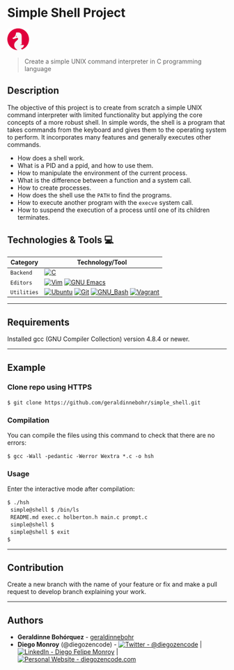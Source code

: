 # Simple Shell Project

<img src="images/holberton-logo.png" width="50" />

> Create a simple UNIX command interpreter in C programming language

## Description

The objective of this project is to create from scratch a simple UNIX command interpreter with limited functionality but applying the core concepts of a more robust shell. In simple words, the shell is a program that takes commands from the keyboard and gives them to the operating system to perform. It incorporates many features and generally executes other commands.

- How does a shell work.
- What is a PID and a ppid, and how to use them.
- How to manipulate the environment of the current process.
- What is the difference between a function and a system call.
- How to create processes.
- How does the shell use the `PATH` to find the programs.
- How to execute another program with the `execve` system call.
- How to suspend the execution of a process until one of its children terminates.

## Technologies & Tools 💻

| Category    | Technology/Tool                                                                                                                                                                                                                                                                                                                                                                                                                                                                                                                                                         |
| ----------- | ----------------------------------------------------------------------------------------------------------------------------------------------------------------------------------------------------------------------------------------------------------------------------------------------------------------------------------------------------------------------------------------------------------------------------------------------------------------------------------------------------------------------------------------------------------------------- |
| `Backend`   | [![C](https://img.shields.io/badge/-C_Programming_language-A8B9CC?&style=flat-square&logo=c&labelColor=282828)](https://developer.mozilla.org/en-US/docs/Web/HTML)                                                                                                                                                                                                                                                                                                                                                                                                      |
| `Editors`   | [![Vim](https://img.shields.io/badge/-Vim-019733?logo=vim&style=flat-square&logoColor=019733&labelColor=282828)](https://www.vim.org/) [![GNU Emacs](https://img.shields.io/badge/-GNU_Emacs-7F5AB6?logo=vim&style=flat-square&logoColor=7F5AB6&labelColor=282828)](https://www.gnu.org/software/emacs/)                                                                                                                                                                                                                                                                |
| `Utilities` | [![Ubuntu](https://img.shields.io/badge/-Ubuntu-E95420?logo=ubuntu&style=flat-square&labelColor=282828)](https://ubuntu.com/download) [![Git](https://img.shields.io/badge/-Git-F05032?logo=git&style=flat-square&labelColor=282828)](https://git-scm.com/) [![GNU_Bash](https://img.shields.io/badge/-GNU_Bash-4EAA25?logo=GNU-Bash&style=flat-square&labelColor=282828)](https://www.gnu.org/software/bash/) [![Vagrant](https://img.shields.io/badge/-Vagrant-1563FF?logo=vagrant&style=flat-square&logoColor=1563FF&labelColor=282828)](https://www.vagrantup.com/) |

---

## Requirements

Installed gcc (GNU Compiler Collection) version 4.8.4 or newer.

---

## Example

### Clone repo using HTTPS

```
$ git clone https://github.com/geraldinnebohr/simple_shell.git
```

### Compilation

You can compile the files using this command to check that there are no errors:

```
$ gcc -Wall -pedantic -Werror Wextra *.c -o hsh
```

### Usage

Enter the interactive mode after compilation:

```bash
$ ./hsh
 simple@shell $ /bin/ls
 README.md exec.c holberton.h main.c prompt.c
 simple@shell $
 simple@shell $ exit
$
```

---

## Contribution

Create a new branch with the name of your feature or fix and make a pull request to develop branch explaining your work.

---

## Authors

- **Geraldinne Bohórquez** - [geraldinnebohr](https://github.com/geraldinnebohr)
- **Diego Monroy** (@diegozencode) - [<img src="https://img.shields.io/badge/-@diegozencode-000000?style=flat&logo=X&logoColor=white" alt="Twitter - @diegozencode" />](https://twitter.com/diegozencode) |
  [<img src="https://img.shields.io/badge/-@diegozencode-0072b1?style=flat&logo=Linkedin&logoColor=white" alt="LinkedIn - Diego Felipe Monroy" />](https://www.linkedin.com/in/diegozencode/) |
  [<img src="https://img.shields.io/badge/-diegozencode.com-4EAA25?style=flat&logo=Paperswithcode&logoColor=white" alt="Personal Website - diegozencode.com"/>](https://diegozencode.com/)
